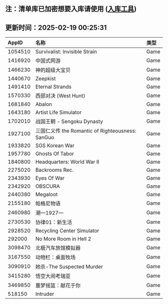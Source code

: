## 注：清单库已加密想要入库请使用 ([入库工具](https://github.com/BlankTMing/ManifestAutoUpdate/releases))

## 更新时间：2025-02-19 00:25:31
| AppID | 名称 | 类型  |
| :-------------------- | :----------------------------- | :----------- |
| 1054510 | Survivalist: Invisible Strain| Game |
| 1416920 | 中国式网游| Game |
| 1466230 | 神的超级大宝贝| Game |
| 1440670 | Zeepkist| Game |
| 1491410 | Eternal Strands| Game |
| 1570330 | 西部对决 (West Hunt)| Game |
| 1681840 | Abalon| Game |
| 1643180 | Artist Life Simulator| Game |
| 1702010 | 战国王朝 - Sengoku Dynasty| Game |
| 1927100 | 三国仁义传 the Romantic of Righteousness: SanGuo| Game |
| 1933820 | SGS Korean War| Game |
| 1957780 | Ghosts Of Tabor| Game |
| 1840800 | Headquarters: World War II| Game |
| 2275020 | Backrooms Rec.| Game |
| 2343930 | Eyes Of War| Game |
| 2342920 | OBSCURA| Game |
| 2440380 | Megaloot| Game |
| 2155180 | 帕格尼物语| Game |
| 2460980 | 潮—1927—| Game |
| 2730530 | 协律01：新生活| Game |
| 2928520 | Recycling Center Simulator| Game |
| 292000 | No More Room in Hell 2| Game |
| 3098470 | 北极汽车旅馆模拟器| Game |
| 3167550 | 动物栏：桌面牧场| Game |
| 3090910 | 她杀-The Suspected Murder| Game |
| 3415280 | 悟空大闹考瑞亚| Game |
| 3469850 | 噩梦摇篮：献花于你| Game |
| 518150 | Intruder| Game |

